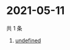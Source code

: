 # 2021-05-11

共 1 条

<!-- BEGIN -->
<!-- 最后更新时间 Tue May 11 2021 23:04:39 GMT+0800 (China Standard Time) -->

1. [undefined](https://www.zhihu.com/search?q=华谊兄弟)

<!-- END -->
